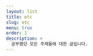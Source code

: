 ```yaml
---
layout: list
title: etc
slug: etc
menu: true
order: 1
description: >
  공부했던 모든 주제들에 대한 글입니다.
---
```

